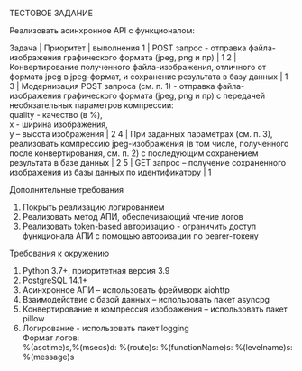 ТЕСТОВОЕ ЗАДАНИЕ</br>

Реализовать асинхронное API с функционалом:</br>

Задача | Приоритет | выполнения
1	| POST запрос - отправка файла-изображения графического формата (jpeg, png и пр) | 1
2	| Конвертирование полученного файла-изображения, отличного от формата jpeg в jpeg-формат, и сохранение результата в базу данных	| 1
3	| Модернизация POST запроса (см. п. 1) - отправка файла-изображения графического формата (jpeg, png и пр) с передачей необязательных параметров компрессии:</br>
quality - качество (в %), </br>
x - ширина изображения,</br>
y – высота изображения | 2
4 |	При заданных параметрах (см. п. 3), реализовать компрессию jpeg-изображения (в том числе,  полученного после конвертирования, см. п. 2) с последующим сохранением результата в базе данных | 2
5 | GET запрос – получение сохраненного изображения из базы данных по идентификатору | 1

Дополнительные требования</br>

1.	Покрыть реализацию логированием</br>
2.	Реализовать метод АПИ, обеспечивающий чтение логов</br>
3.	Реализовать token-based авторизацию - ограничить доступ функционала АПИ с помощью авторизации по bearer-токену</br>

Требования к окружению</br>

1.	Python 3.7+, приоритетная версия 3.9</br>
2.	PostgreSQL 14.1+</br>
3.	Асинхронное АПИ – использовать фреймворк aiohttp</br>
4.	Взаимодействие с базой данных – использовать пакет asyncpg</br>
5.	Конвертирование и компрессия изображения – использовать пакет pillow</br>
6.	Логирование - использовать пакет logging</br>
Формат логов: </br>
%(asctime)s,%(msecs)d: %(route)s: %(functionName)s: %(levelname)s: %(message)s</br>

